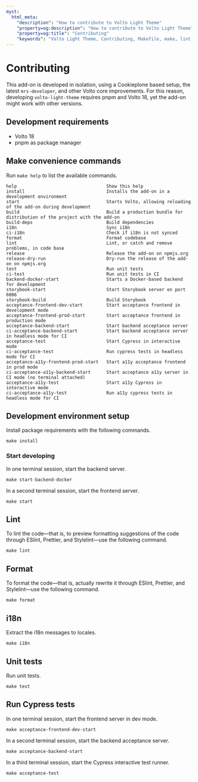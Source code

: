 ```yaml
---
myst:
  html_meta:
    "description": "How to contribute to Volto Light Theme"
    "property=og:description": "How to contribute to Volto Light Theme"
    "property=og:title": "Contributing"
    "keywords": "Volto Light Theme, Contributing, Makefile, make, lint, format, i18n, tests, unit, Cypress, acceptance"
---
```


# Contributing

This add-on is developed in isolation, using a Cookieplone based setup, the latest `mrs-developer`, and other Volto core improvements.
For this reason, developing `volto-light-theme` requires pnpm and Volto 18, yet the add-on might work with other versions.


## Development requirements

-   Volto 18
-   pnpm as package manager


## Make convenience commands

Run `make help` to list the available commands.

```text
help                                  Show this help
install                               Installs the add-on in a development environment
start                                 Starts Volto, allowing reloading of the add-on during development
build                                 Build a production bundle for distribution of the project with the add-on
build-deps                            Build dependencies
i18n                                  Sync i18n
ci-i18n                               Check if i18n is not synced
format                                Format codebase
lint                                  Lint, or catch and remove problems, in code base
release                               Release the add-on on npmjs.org
release-dry-run                       Dry-run the release of the add-on on npmjs.org
test                                  Run unit tests
ci-test                               Run unit tests in CI
backend-docker-start                  Starts a Docker-based backend for development
storybook-start                       Start Storybook server on port 6006
storybook-build                       Build Storybook
acceptance-frontend-dev-start         Start acceptance frontend in development mode
acceptance-frontend-prod-start        Start acceptance frontend in production mode
acceptance-backend-start              Start backend acceptance server
ci-acceptance-backend-start           Start backend acceptance server in headless mode for CI
acceptance-test                       Start Cypress in interactive mode
ci-acceptance-test                    Run cypress tests in headless mode for CI
acceptance-a11y-frontend-prod-start   Start a11y acceptance frontend in prod mode
ci-acceptance-a11y-backend-start      Start acceptance a11y server in CI mode (no terminal attached)
acceptance-a11y-test                  Start a11y Cypress in interactive mode
ci-acceptance-a11y-test               Run a11y cypress tests in headless mode for CI
```


## Development environment setup

Install package requirements with the following commands.

```shell
make install
```

### Start developing

In one terminal session, start the backend server.

```shell
make start-backend-docker
```

In a second terminal session, start the frontend server.

```shell
make start
```


## Lint

To lint the code—that is, to preview formatting suggestions of the code through ESlint, Prettier, and Stylelint—use the following command.

```shell
make lint
```


## Format

To format the code—that is, actually rewrite it through ESlint, Prettier, and Stylelint—use the following command.

```shell
make format
```


## i18n

Extract the i18n messages to locales.

```shell
make i18n
```


## Unit tests

Run unit tests.

```shell
make test
```


## Run Cypress tests


In one terminal session, start the frontend server in dev mode.

```shell
make acceptance-frontend-dev-start
```

In a second terminal session, start the backend acceptance server.

```shell
make acceptance-backend-start
```

In a third terminal session, start the Cypress interactive test runner.

```shell
make acceptance-test
```
